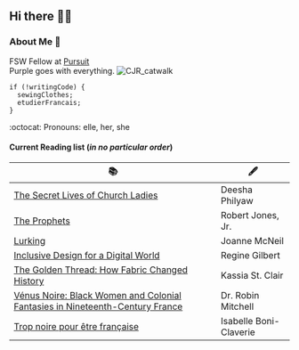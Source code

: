 ## Hi there 👋🏾

<!--
 # = largest font, ## -> smaller, ### -> smaller, and down to ##### 

README.md = markdown language -->

### **About Me** :tada:

FSW Fellow at [Pursuit](https://www.pursuit.org)         
Purple goes with everything.      ![CJR_catwalk](https://media.giphy.com/media/WQeqHrPqJ1r7mTS0z9/giphy.gif)  
```
if (!writingCode) {
  sewingClothes;
  etudierFrancais;
}
```

:octocat: Pronouns: elle, her, she 

#### Current Reading list   (<em>in no particular order</em>)  

| 📚 | 🖋️ |  
| --- | ----------- |   
| [The Secret Lives of Church Ladies](https://www.deeshaphilyaw.com) |    Deesha Philyaw   |   
| [The Prophets](http://www.sonofbaldwin.com) |  Robert Jones, Jr.  |   
| [Lurking](https://joannemcneil.com) |    Joanne McNeil   |    
| [Inclusive Design for a Digital World](https://reginegilbert.com/inclusive-design-book) |    Regine Gilbert   |     
| [The Golden Thread: How Fabric Changed History](https://kassiastclair.com/books/) |    Kassia St. Clair   |     
| [Vénus Noire: Black Women and Colonial Fantasies in Nineteenth-Century France](https://www.robinmitchellhistorian.com/venus-noire) |    Dr. Robin Mitchell   |     
| [Trop noire pour être française](http://boniclaverie.com/too-black-to-be-french-book/) |    Isabelle Boni-Claverie   |     

  

<!--

| Syntax      | Description | Test Text     |
| :---        |    :----:   |          ---: |
| Header      | Title       | Here's this   |
| Paragraph   | Text        | And more      |

iOS instructor at Pursuit.
Swift enthusiast.
Continuously on the hunt to better my craft and growth.
2x IRONMAN 🏊🏾‍♂️ 🚴🏾‍♂️ 🏃🏾‍♂️
Father or a 🐉 + 🐒.

![hanifa_image](https://external-content.duckduckgo.com/iu/?u=https%3A%2F%2Ftse2.mm.bing.net%2Fth%3Fid%3DOIP.castfdlOhJOkh3ahTkZDzgHaEK%26pid%3DApi&f=1)

- 🔭 I’m currently working on ...
- 🌱 I’m currently learning ...
- 👯 I’m looking to collaborate on ...
- 🤔 I’m looking for help with ...
- 💬 Ask me about ...
- 📫 How to reach me: ...
- 😄 Pronouns: ...
- ⚡ Fun fact: ..

Read about my journey here. -->

